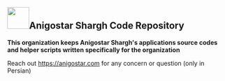 ## <img width="50px" src="https://anigostar.com/app/icon.light.png">Anigostar Shargh Code Repository

**This organization keeps Anigostar Shargh's applications source codes and helper scripts written specifically for the organization**

Reach out https://anigostar.com for any concern or question (only in Persian)

